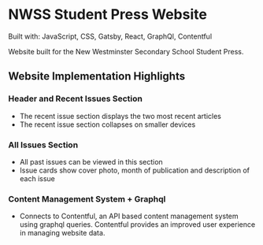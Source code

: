 # NWSS Student Press Website

Built with: JavaScript, CSS, Gatsby, React, GraphQl, Contentful

Website built for the New Westminster Secondary School Student Press. 

## Website Implementation Highlights
### Header and Recent Issues Section
- The recent issue section displays the two most recent articles
- The recent issue section collapses on smaller devices

### All Issues Section
- All past issues can be viewed in this section
- Issue cards show cover photo, month of publication and description of each issue

### Content Management System + Graphql
- Connects to Contentful, an API based content management system using graphql queries. Contentful provides  an improved user experience in managing website data. 
